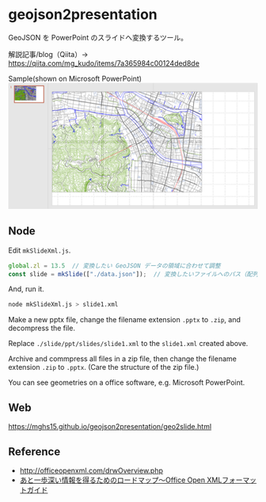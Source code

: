 # geojson2presentation
GeoJSON を PowerPoint のスライドへ変換するツール。

解説記事/blog（Qiita）→ https://qiita.com/mg_kudo/items/7a365984c00124ded8de

Sample(shown on Microsoft PowerPoint)
![sample slide](sample.png "sample slide")

## Node

Edit `mkSlideXml.js`.

```JavaScript
global.zl = 13.5  // 変換したい GeoJSON データの領域に合わせて調整
const slide = mkSlide(["./data.json"]);  // 変換したいファイルへのパス（配列で複数指定可）
```

And, run it.

```bash
node mkSlideXml.js > slide1.xml
```

Make a new pptx file, change the filename extension `.pptx` to `.zip`, and decompress the file. 

Replace `./slide/ppt/slides/slide1.xml` to the `slide1.xml` created above. 

Archive and commpress all files in a zip file, then change the filename extension `.zip` to `.pptx`. 
(Care the structure of the zip file.)

You can see geometries on a office software, e.g. Microsoft PowerPoint.


## Web

https://mghs15.github.io/geojson2presentation/geo2slide.html

## Reference

* http://officeopenxml.com/drwOverview.php
* [あと一歩深い情報を得るためのロードマップ～Office Open XMLフォーマットガイド](https://www.amazon.co.jp/%E3%81%82%E3%81%A8%E4%B8%80%E6%AD%A9%E6%B7%B1%E3%81%84%E6%83%85%E5%A0%B1%E3%82%92%E5%BE%97%E3%82%8B%E3%81%9F%E3%82%81%E3%81%AE%E3%83%AD%E3%83%BC%E3%83%89%E3%83%9E%E3%83%83%E3%83%97%EF%BD%9EOffice-Open-XML%E3%83%95%E3%82%A9%E3%83%BC%E3%83%9E%E3%83%83%E3%83%88%E3%82%AC%E3%82%A4%E3%83%89-%E6%8A%80%E8%A1%93%E3%81%AE%E6%B3%89%E3%82%B7%E3%83%AA%E3%83%BC%E3%82%BA%EF%BC%88NextPublishing%EF%BC%89-%E6%8A%98%E6%88%B8/dp/4844378236/ref=tmm_pap_swatch_0?_encoding=UTF8&qid=&sr=)

